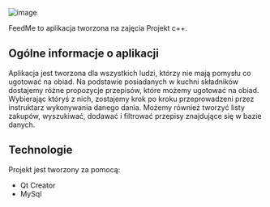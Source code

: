 
![image](https://user-images.githubusercontent.com/93773508/140748816-74e0da47-9f55-4642-80e9-e56f343b7e1e.png)

FeedMe to aplikacja tworzona na zajęcia Projekt c++.

## Ogólne informacje o aplikacji
Aplikacja jest tworzona dla wszystkich ludzi, którzy nie mają pomysłu co ugotować na obiad. Na podstawie posiadanych w kuchni składników dostajemy różne propozycje przepisów, które możemy ugotować na obiad. Wybierając któryś z nich, zostajemy krok po kroku przeprowadzeni przez instruktarz wykonywania danego dania. Możemy również tworzyć listy zakupów, wyszukiwać, dodawać i filtrować przepisy znajdujące się w bazie danych. 

## Technologie
Projekt jest tworzony za pomocą:
* Qt Creator 
* MySql 


